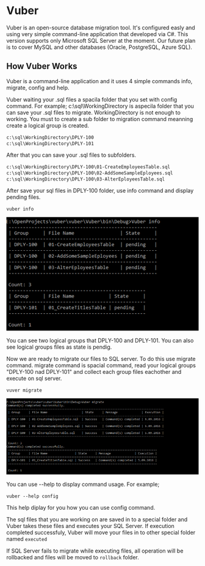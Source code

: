 # Vuber

Vuber is an open-source database migration tool. It's configured easly 
and using very simple command-line application that developed via C#. 
This version supports only Microsoft SQL Server at the moment. Our future 
plan is to cover MySQL and other databases (Oracle, PostgreSQL, Azure SQL).

## How Vuber Works

Vuber is a command-line application and it uses 4 simple commands
info, migrate, config and help.

Vuber waiting your .sql files a spacila folder that you set with config
command. For example; c:\sql\WorkingDirectory is aspecila folder that
you can save your .sql files to migrate. WorkingDirectory is not enough
to working. You must to create a sub folder to migration command meanning
create a logical group is created.

	c:\sql\WorkingDirectory\DPLY-100
	c:\sql\WorkingDirectory\DPLY-101

After that you can save your .sql files to subfolders.

	c:\sql\WorkingDirectory\DPLY-100\01-CreateEmployeesTable.sql
	c:\sql\WorkingDirectory\DPLY-100\02-AddSomeSampleEployees.sql
	c:\sql\WorkingDirectory\DPLY-100\03-AlterEployeesTable.sql
									
After save your sql files in DPLY-100 folder, use info command and display
pending files.

	vuber info

![alt text](https://github.com/kkaradag2/vuber/blob/master/images/info01.PNG "Display pendig files")


 You can see two logical groups that DPLY-100 and DPLY-101. You can also see
 logical groups files as state is pendig.  

 Now we are ready to migrate our files to SQL server. To do this use migrate command.
 migrate command is spacial command, read your logical groups "DPLY-100 nad DPLY-101"
 and collect each group files eachother and execute on sql server.

	vuver migrate

![alt text](https://github.com/kkaradag2/vuber/blob/master/images/migrate01.PNG "migrate")

	



You can use --help to display command usage. For example;

	vuber --help config

This help diplay for you how you can use config command.



The sql files that you are working on are saved in to a special folder 
and Vuber takes these files and executes your SQL Server. If execution 
completed successfuly, Vuber will move your files in to other special 
folder named `executed`

If SQL Server fails to migrate while executing files, all operation 
will be rollbacked and files will be moved to `rollback` folder. 


